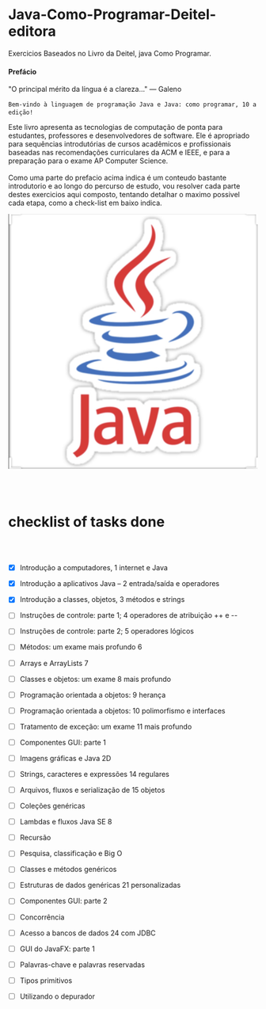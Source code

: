 # Java-Como-Programar-Deitel-editora
Exercicios Baseados no Livro da Deitel,  java Como Programar.

#### Prefácio

"O principal mérito da língua é a clareza..."
— Galeno
<br>


	Bem-vindo à linguagem de programação Java e Java: como programar, 10 a edição! 
Este livro apresenta as tecnologias de
computação de ponta para estudantes, professores e desenvolvedores de software. 
Ele é apropriado para sequências introdutórias de
cursos acadêmicos e profissionais baseadas nas recomendações curriculares da ACM e IEEE, 
e para a preparação para o exame AP Computer Science.
<br>
<br>
	Como uma parte do prefacio acima indica é um conteudo bastante introdutorio e ao longo do percurso de estudo, 
vou resolver cada parte destes exercicios aqui composto, tentando detalhar o maximo possivel cada etapa, como a check-list em baixo indica. 


	
![java image!](IMG_2634.jpg "java log")

<br>
<br>

 #  checklist of tasks done

<br>
<br>


- [x] Introdução a computadores, 1 internet e Java



- [x] Introdução a aplicativos Java – 2 entrada/saída e operadores



- [x] Introdução a classes, objetos, 3 métodos e strings


- [ ] Instruções de controle: parte 1; 4 operadores de atribuição ++ e --


- [ ] Instruções de controle: parte 2; 5 operadores lógicos


- [ ] Métodos: um exame mais profundo 6

- [ ] Arrays e ArrayLists 7


- [ ] Classes e objetos: um exame 8 mais profundo

- [ ] Programação orientada a objetos: 9 herança


- [ ] Programação orientada a objetos: 10 polimorfismo e interfaces

- [ ] Tratamento de exceção: um exame 11 mais profundo

- [ ] Componentes GUI: parte 1

- [ ] Imagens gráficas e Java 2D

- [ ] Strings, caracteres e expressões 14 regulares

- [ ] Arquivos, fluxos e serialização de 15 objetos

- [ ] Coleções genéricas

- [ ] Lambdas e fluxos Java SE 8

- [ ] Recursão


- [ ] Pesquisa, classificação e Big O


- [ ] Classes e métodos genéricos


- [ ] Estruturas de dados genéricas 21 personalizadas


- [ ] Componentes GUI: parte 2


- [ ] Concorrência


- [ ] Acesso a bancos de dados 24 com JDBC


- [ ] GUI do JavaFX: parte 1


- [ ] Palavras-chave e palavras reservadas


- [ ] Tipos primitivos

- [ ] Utilizando o depurador



